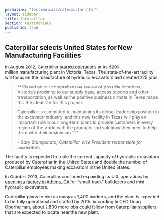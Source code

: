```yaml
---
permalink: "testimonials/caterpillar.html"
layout: sidebar
title: Caterpillar
section: testimonials
published: true
---
```

## Caterpillar selects United States for New Manufacturing Facilities

In August 2012, Caterpillar [started operations](http://www.areadevelopment.com/newsitems/8-24-2012/caterpillar-hydraulic-plant-victoria-texas-3455671.shtml) at its $200 million&nbsp;manufacturing plant in Victoria, Texas. The state-of-the-art facility will focus on the manufacture of hydraulic excavators and created 225 jobs. 

> **“Based on our comprehensive review of possible locations, Victoria’s proximity to our supply base, access to ports and other transportation, as well as the positive business climate in Texas made this the ideal site for this project.
>
>Caterpillar is committed to maintaining its global leadership position in the excavator industry, and this new facility in Texas will play an important role in our long-term plans to provide customers in every region of the world with the products and solutions they need to help them with their businesses.”**
> 
> _- Gary Stampanato, Caterpillar Vice President responsible for excavators_

The facility is expected to triple the current capacity of hydraulic excavators produced by Caterpillar in the United States and double the number of Caterpillar employees making excavators in the United States.&nbsp;

In October 2013, Caterpillar continued expanding its U.S. operations by [opening a factory in Athens, GA](http://www.ajc.com/news/business/new-athens-plant-key-to-caterpillar/nbdcg/) for “small-track” bulldozers and mini hydraulic excavators.

Caterpillar plans to hire as many as 1,400 workers, and the plant is expected to be fully operational and staffed by 2015. According to CEO <span>Doug Oberhelman,</span>&nbsp;about 2,800 more jobs could follow from Caterpillar suppliers that are expected to locate near the new plant.
  
